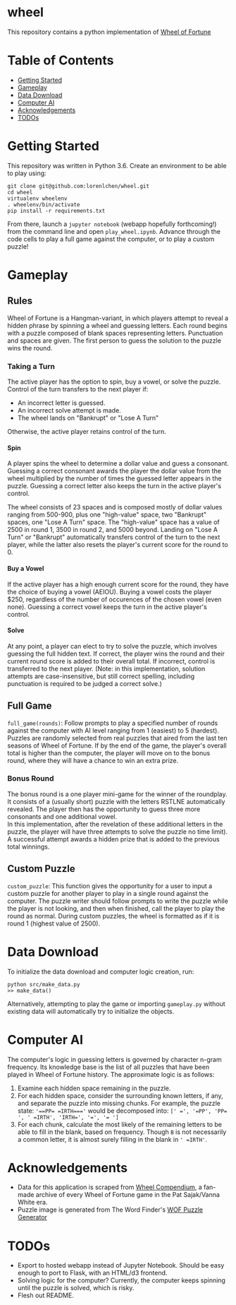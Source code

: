 # wheel

This repository contains a python implementation of [Wheel of Fortune](https://en.wikipedia.org/wiki/Wheel_of_Fortune_(U.S._game_show))

# Table of Contents

* [Getting Started](#getting-started)
* [Gameplay](#gameplay)
* [Data Download](#data-download)
* [Computer AI](#computer-ai)
* [Acknowledgements](#acknowledgements)
* [TODOs](#todos)

# Getting Started

This repository was written in Python 3.6. Create an environment to be able to play using:
```
git clone git@github.com:lorenlchen/wheel.git
cd wheel
virtualenv wheelenv
. wheelenv/bin/activate
pip install -r requirements.txt
```
From there, launch a `jupyter notebook` (webapp hopefully forthcoming!) from the command line and open `play_wheel.ipynb`. Advance through the code cells to play a full game against the computer, or to play a custom puzzle!
# Gameplay
## Rules
Wheel of Fortune is a Hangman-variant, in which players attempt to reveal a hidden phrase by spinning a wheel and guessing letters. Each round begins with a puzzle composed of blank spaces representing letters. Punctuation and spaces are given. The first person to guess the solution to the puzzle wins the round.
### Taking a Turn
The active player has the option to spin, buy a vowel, or solve the puzzle. Control of the turn transfers to the next player if:
* An incorrect letter is guessed.
* An incorrect solve attempt is made.
* The wheel lands on "Bankrupt" or "Lose A Turn"

Otherwise, the active player retains control of the turn.
#### Spin
A player spins the wheel to determine a dollar value and guess a consonant. Guessing a correct consonant awards the player the dollar value from the wheel multiplied by the number of times the guessed letter appears in the puzzle. Guessing a correct letter also keeps the turn in the active player's control.

The wheel consists of 23 spaces and is composed mostly of dollar values ranging from 500-900, plus one "high-value" space, two "Bankrupt" spaces, one "Lose A Turn" space. The "high-value" space has a value of 2500 in round 1, 3500 in round 2, and 5000 beyond. Landing on "Lose A Turn" or "Bankrupt" automatically transfers control of the turn to the next player, while the latter also resets the player's current score for the round to 0.

#### Buy a Vowel
If the active player has a high enough current score for the round, they have the choice of buying a vowel (AEIOU). Buying a vowel costs the player $250, regardless of the number of occurences of the chosen vowel (even none). Guessing a correct vowel keeps the turn in the active player's control.

#### Solve
At any point, a player can elect to try to solve the puzzle, which involves guessing the full hidden text. If correct, the player wins the round and their current round score is added to their overall total. If incorrect, control is transferred to the next player.
(Note: in this implementation, solution attempts are case-insensitive, but still correct spelling, including punctuation is required to be judged a correct solve.)
## Full Game
`full_game(rounds)`: Follow prompts to play a specified number of rounds against the computer with AI level ranging from 1 (easiest) to 5 (hardest). Puzzles are randomly selected from real puzzles that aired from the last ten seasons of Wheel of Fortune.
If by the end of the game, the player's overall total is higher than the computer, the player will move on to the bonus round, where they will have a chance to win an extra prize.
### Bonus Round
The bonus round is a one player mini-game for the winner of the roundplay. It consists of a (usually short) puzzle with the letters RSTLNE automatically revealed. The player then has the opportunity to guess three more consonants and one additional vowel.  
In this implementation, after the revelation of these additional letters in the puzzle, the player will have three attempts to solve the puzzle no time limit). A successful attempt awards a hidden prize that is added to the previous total winnings.

## Custom Puzzle
`custom_puzzle`: This function gives the opportunity for a user to input a custom puzzle for another player to play in a single round against the computer. The puzzle writer should follow prompts to write the puzzle while the player is not looking, and then when finished, call the player to play the round as normal. During custom puzzles, the wheel is formatted as if it is round 1 (highest value of 2500).
# Data Download
To initialize the data download and computer logic creation, run:
```
python src/make_data.py
>> make_data()
```
Alternatively, attempting to play the game or importing `gameplay.py` without existing data will automatically try to initialize the objects.

# Computer AI

The computer's logic in guessing letters is governed by character n-gram frequency. Its knowledge base is the list of all puzzles that have been played in Wheel of Fortune history. The approximate logic is as follows:
1. Examine each hidden space remaining in the puzzle.
2. For each hidden space, consider the surrounding known letters, if any, and separate the puzzle into missing chunks. For example, the puzzle state:
`'==PP= =IRTH==='` would be decomposed into: `[' =', '=PP', 'PP= ', ' =IRTH', 'IRTH=', '=', '= ']`
3. For each chunk, calculate the most likely of the remaining letters to be able to fill in the blank, based on frequency. Though `B` is not necessarily a common letter, it is almost surely filling in the blank in `' =IRTH'`.

# Acknowledgements

* Data for this application is scraped from [Wheel Compendium](http://buyavowel.boards.net/page/compendium), a fan-made archive of every Wheel of Fortune game in the Pat Sajak/Vanna White era.
* Puzzle image is generated from The Word Finder's [WOF Puzzle Generator](https://www.thewordfinder.com/wof-puzzle-generator/)

# TODOs
* Export to hosted webapp instead of Jupyter Notebook. Should be easy enough to port to Flask, with an HTML/d3 frontend.
* Solving logic for the computer? Currently, the computer keeps spinning until the puzzle is solved, which is risky.
* Flesh out README.
